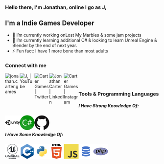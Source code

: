 ### Hello there, I'm Jonathan, online I go as J,

## I'm a Indie Games Developer 
- 🔭 I’m currently working onLost My Marbles & some jam projects
- 🌱 I’m currently learning additional C# & looking to learn Unreal Engine & Blender by the end of next year.
- ⚡ Fun fact: I have 1 more bone than most adults

### Connect with me
[<img align="left" alt="jonathan.carter.games" width="48px" src="https://i.imgur.com/tzJm17w.png" />][port]
[<img align="left" alt="J, | YouTube" width="48px" src="https://i.imgur.com/XhMcHp8.png" />][youtube]
[<img align="left" alt="Carter Games | Twitter" width="48px" src="https://i.imgur.com/fs6SDL3.png" />][twitter]
[<img align="left" alt="Jonathan Carter | LinkedIn" width="48px" src="https://i.imgur.com/iODBo5C.png" />][linkedin]
[<img align="left" alt="Carter Games | Instagram" width="48px" src="https://i.imgur.com/3W6AKZb.png" />][instagram]

<br /><br />

### Tools & Programming Languages 
##### I Have Strong Knowledge Of:
<img align="left" alt="Unity" width="48px" src="https://raw.githubusercontent.com/github/explore/80688e429a7d4ef2fca1e82350fe8e3517d3494d/topics/unity/unity.png" />
<img align="left" alt="C#" width="48px" src="https://raw.githubusercontent.com/github/explore/80688e429a7d4ef2fca1e82350fe8e3517d3494d/topics/csharp/csharp.png" />
<img align="left" alt="GitHub" width="48px" src="https://raw.githubusercontent.com/github/explore/78df643247d429f6cc873026c0622819ad797942/topics/github/github.png" />
<br /><br />

##### I Have Some Knowledge Of:
<img align="left" alt="Unreal Engine" width="48px" src="https://raw.githubusercontent.com/github/explore/80688e429a7d4ef2fca1e82350fe8e3517d3494d/topics/unreal-engine/unreal-engine.png" />
<img align="left" alt="C++" width="48px" src="https://raw.githubusercontent.com/github/explore/80688e429a7d4ef2fca1e82350fe8e3517d3494d/topics/cpp/cpp.png" />
<img align="left" alt="Python" width="48px" src="https://raw.githubusercontent.com/github/explore/80688e429a7d4ef2fca1e82350fe8e3517d3494d/topics/python/python.png" />
<img align="left" alt="HTML5" width="48px" src="https://raw.githubusercontent.com/github/explore/80688e429a7d4ef2fca1e82350fe8e3517d3494d/topics/html/html.png" />
<img align="left" alt="JavaScript" width="48px" src="https://raw.githubusercontent.com/github/explore/80688e429a7d4ef2fca1e82350fe8e3517d3494d/topics/javascript/javascript.png" />
<img align="left" alt="SQL" width="48px" src="https://raw.githubusercontent.com/github/explore/80688e429a7d4ef2fca1e82350fe8e3517d3494d/topics/sql/sql.png" />
<img align="left" alt="PHP" width="48px" src="https://raw.githubusercontent.com/github/explore/80688e429a7d4ef2fca1e82350fe8e3517d3494d/topics/php/php.png" />


[port]: https://jonathan.carter.games
[youtube]: https://www.youtube.com/channel/UCyiWPX6M3StP1Z3hB9b1rzA
[linkedin]: https://www.linkedin.com/in/jonathanmcarter
[twitter]: https://twitter.com/CarterGamesUK
[facebook]: https://www.facebook.com/CarterGames
[instagram]: https://www.instagram.com/cartergamesuk/

<!--
**JonathanMCarter/JonathanMCarter** is a ✨ _special_ ✨ repository because its `README.md` (this file) appears on your GitHub profile.

Here are some ideas to get you started:

- 🔭 I’m currently working on ...
- 🌱 I’m currently learning ...
- 👯 I’m looking to collaborate on ...
- 🤔 I’m looking for help with ...
- 💬 Ask me about ...
- 📫 How to reach me: ...
- 😄 Pronouns: ...
- ⚡ Fun fact: ...
-->

